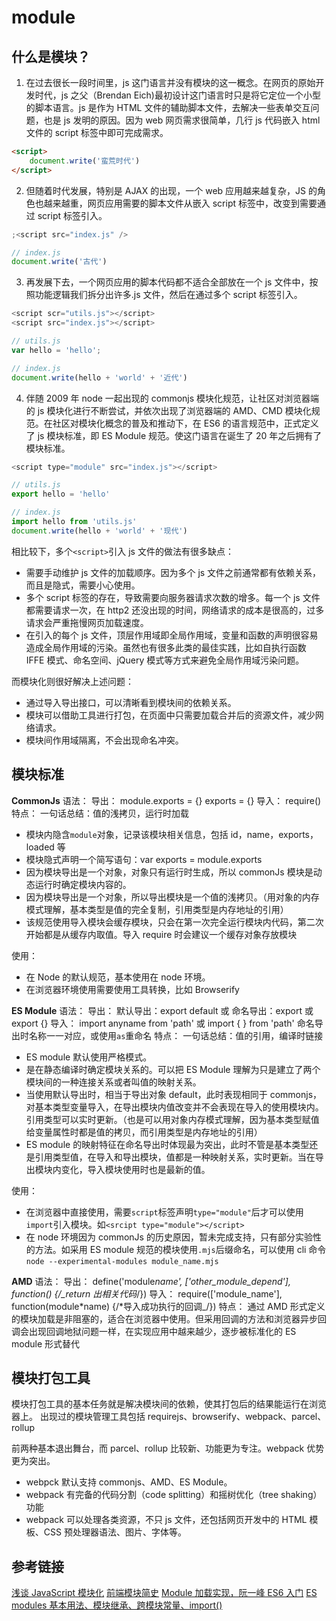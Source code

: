 # module

## 什么是模块？

1. 在过去很长一段时间里，js 这门语言并没有模块的这一概念。在网页的原始开发时代，js 之父（Brendan Eich)最初设计这门语言时只是将它定位一个小型的脚本语言。js 是作为 HTML 文件的辅助脚本文件，去解决一些表单交互问题，也是 js 发明的原因。因为 web 网页需求很简单，几行 js 代码嵌入 html 文件的 script 标签中即可完成需求。

```html
<script>
    document.write('蛮荒时代')
</script>
```

2. 但随着时代发展，特别是 AJAX 的出现，一个 web 应用越来越复杂，JS 的角色也越来越重，网页应用需要的脚本文件从嵌入 script 标签中，改变到需要通过 script 标签引入。

```js
;<script src="index.js" />

// index.js
document.write('古代')
```

3. 再发展下去，一个网页应用的脚本代码都不适合全部放在一个 js 文件中，按照功能逻辑我们拆分出许多.js 文件，然后在通过多个 script 标签引入。

```js
<script scr="utils.js"></script>
<script src="index.js"></script>

// utils.js
var hello = 'hello';

// index.js
document.write(hello + 'world' + '近代')
```

4. 伴随 2009 年 node 一起出现的 commonjs 模块化规范，让社区对浏览器端的 js 模块化进行不断尝试，并依次出现了浏览器端的 AMD、CMD 模块化规范。在社区对模块化概念的普及和推动下，在 ES6 的语言规范中，正式定义了 js 模块标准，即 ES Module 规范。使这门语言在诞生了 20 年之后拥有了模块标准。

```js
<script type="module" src="index.js"></script>

// utils.js
export hello = 'hello'

// index.js
import hello from 'utils.js'
document.write(hello + 'world' + '现代')
```

相比较下，多个`<script>`引入 js 文件的做法有很多缺点：

-   需要手动维护 js 文件的加载顺序。因为多个 js 文件之前通常都有依赖关系，而且是隐式，需要小心使用。
-   多个 script 标签的存在，导致需要向服务器请求次数的增多。每一个 js 文件都需要请求一次，在 http2 还没出现的时间，网络请求的成本是很高的，过多请求会严重拖慢网页加载速度。
-   在引入的每个 js 文件，顶层作用域即全局作用域，变量和函数的声明很容易造成全局作用域的污染。虽然也有很多此类的最佳实践，比如自执行函数 IFFE 模式、命名空间、jQuery 模式等方式来避免全局作用域污染问题。

而模块化则很好解决上述问题：

-   通过导入导出接口，可以清晰看到模块间的依赖关系。
-   模块可以借助工具进行打包，在页面中只需要加载合并后的资源文件，减少网络请求。
-   模块间作用域隔离，不会出现命名冲突。

## 模块标准

**CommonJs**
语法：
导出： module.exports = {} exports = {}
导入： require()
特点： 一句话总结：值的浅拷贝，运行时加载

-   模块内隐含`module`对象，记录该模块相关信息，包括 id，name，exports，loaded 等
-   模块隐式声明一个简写语句：var exports = module.exports
-   因为模块导出是一个对象，对象只有运行时生成，所以 commonJs 模块是动态运行时确定模块内容的。
-   因为模块导出是一个对象，所以导出模块是一个值的浅拷贝。（用对象的内存模式理解，基本类型是值的完全复制，引用类型是内存地址的引用）
-   该规范使用导入模块会缓存模块，只会在第一次完全运行模块内代码，第二次开始都是从缓存内取值。导入 require 时会建议一个缓存对象存放模块

使用：

-   在 Node 的默认规范，基本使用在 node 环境。
-   在浏览器环境使用需要使用工具转换，比如 Browserify

**ES Module**
语法：
导出： 默认导出：export default 或 命名导出：export 或 export {}
导入： import anyname from 'path' 或 import { } from 'path' 命名导出时名称一一对应，或使用`as`重命名
特点： 一句话总结：值的引用，编译时链接

-   ES module 默认使用严格模式。
-   是在静态编译时确定模块关系的。可以把 ES Module 理解为只是建立了两个模块间的一种连接关系或者叫值的映射关系。
-   当使用默认导出时，相当于导出对象 default，此时表现相同于 commonjs，对基本类型变量导入，在导出模块内值改变并不会表现在导入的使用模块内。引用类型可以实时更新。（也是可以用对象内存模式理解，因为基本类型赋值给变量属性时都是值的拷贝，而引用类型是内存地址的引用）
-   ES module 的映射特征在命名导出时体现最为突出，此时不管是基本类型还是引用类型值，在导入和导出模块，值都是一种映射关系，实时更新。当在导出模块内变化，导入模块使用时也是最新的值。

使用：

-   在浏览器中直接使用，需要`script`标签声明`type="module"`后才可以使用`import`引入模块。如`<srcipt type="module"></script>`
-   在 node 环境因为 commonJs 的历史原因，暂未完成支持，只有部分实验性的方法。如采用 ES module 规范的模块使用`.mjs`后缀命名，可以使用 cli 命令`node --experimental-modules module_name.mjs`

**AMD**
语法：
导出： define('module*name', ['other_module_depend'], function() {/\_return 出相关代码*/})
导入： require(['module_name'], function(module*name) {/*导入成功执行的回调\_/})
特点： 通过 AMD 形式定义的模块加载是非阻塞的，适合在浏览器中使用。但采用回调的方法和浏览器异步回调会出现回调地狱问题一样，在实现应用中越来越少，逐步被标准化的 ES module 形式替代


## 模块打包工具

模块打包工具的基本任务就是解决模块间的依赖，使其打包后的结果能运行在浏览器上。
出现过的模块管理工具包括 requirejs、browserify、webpack、parcel、rollup

前两种基本退出舞台，而 parcel、rollup 比较新、功能更为专注。webpack 优势更为突出。

-   webpck 默认支持 commonjs、AMD、ES Module。
-   webpack 有完备的代码分割（code splitting）和摇树优化（tree shaking）功能
-   webpack 可以处理各类资源，不只 js 文件，还包括网页开发中的 HTML 模板、CSS 预处理器语法、图片、字体等。


## 参考链接

[浅谈 JavaScript 模块化](https://www.cnblogs.com/Leo_wl/p/4869090.html)
[前端模块简史](https://www.cnblogs.com/Leo_wl/p/4869090.html)
[Module 加载实现，阮一峰 ES6 入门](http://es6.ruanyifeng.com/#docs/module-loader#%E6%B5%8F%E8%A7%88%E5%99%A8%E5%8A%A0%E8%BD%BD)
[ES modules 基本用法、模块继承、跨模块常量、import()](https://www.cnblogs.com/ChenChunChang/p/8296373.html)

